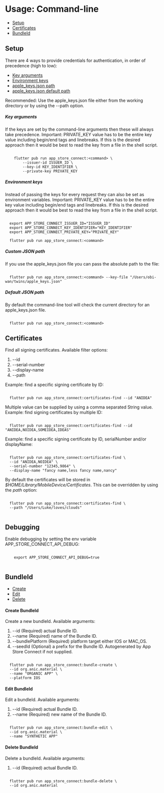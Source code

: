 # Usage: Command-line
- [Setup](#Setup)
- [Certificates](#Certificates)
- [BundleId](#BundleId)

## Setup
There are 4 ways to provide credentials for authentication, in order of precedence (high to low):
- [Key arguments](#Key%20arguments)
- [Environment keys](#Environment%20keys)
- [apple_keys.json path](#Custom%20JSON%20path)
- [apple_keys.json default path](#Default%20JSON%20path)

Recommended: Use the apple_keys.json file either from the working directory or by using the --path option.

##### Key arguments
If the keys are set by the command-line arguments then these will always take precedence.
Important: PRIVATE_KEY value has to be the entire key value including begin/end tags and linebreaks.
If this is the desired approach then it would be best to read the key from a file in the shell script.

```shell

    flutter pub run app_store_connect:<command> \
        --issuer-id ISSUER_ID \
        --key-id KEY_IDENTIFIER \
        --private-key PRIVATE_KEY

```

##### Environment keys
Instead of passing the keys for every request they can also be set as environment variables.
Important: PRIVATE_KEY value has to be the entire key value including begin/end tags and linebreaks.
If this is the desired approach then it would be best to read the key from a file in the shell script.

```shell

  export APP_STORE_CONNECT_ISSUER_ID="ISSUER_ID"  
  export APP_STORE_CONNECT_KEY_IDENTIFIER="KEY_IDENTIFIER"    
  export APP_STORE_CONNECT_PRIVATE_KEY="PRIVATE_KEY"      

  flutter pub run app_store_connect:<command>

```

##### Custom JSON path
If you use the apple_keys.json file you can pass the absolute path to the file:

```shell

  flutter pub run app_store_connect:<command> --key-file "/Users/obi-wan/twins/apple_keys.json"

```

##### Default JSON path
By default the command-line tool will check the current directory for an apple_keys.json file.

```shell

  flutter pub run app_store_connect:<command>

```

## Certificates
Find all signing certificates. Available filter options:
1. --id
2. --serial-number
3. --display-name
4. --path

Example: find a specific signing certificate by ID:

```shell

  flutter pub run app_store_connect:certificates-find --id "ANIDEA"

```

Multiple value can be supplied by using a comma separated String value.
Example: find signing certificates by multiple ID:
```shell

  flutter pub run app_store_connect:certificates-find --id "ANIDEA,NOIDEA,SOMEIDEA,IDEAS"

```

Example: find a specific signing certificate by ID, serialNumber and/or displayName:

```shell

  flutter pub run app_store_connect:certificates-find \
  --id "ANIDEA,NOIDEA" \
  --serial-number "12345,9864" \
  --display-name "fancy name,less fancy name,nancy"

```

By default the certificates will be stored in <i>$HOME/Library/MobileDevice/Certificates</i>.
This can be overridden by using the <i>path</i> option:

```shell

  flutter pub run app_store_connect:certificates-find \
  --path "/Users/Luke/loves/clouds"
  
```
## Debugging
Enable debugging by setting the env variable APP_STORE_CONNECT_API_DEBUG:

```shell

    export APP_STORE_CONNECT_API_DEBUG=true
    
```

## BundleId
- [Create](#Create%20BundleId)
- [Edit](#Edit%20BundleId)
- [Delete](#Delete%20BundleId)

#### Create BundleId
Create a new bundleId. Available arguments:
1. --id (Required) actual Bundle ID.
2. --name (Required) name of the Bundle ID.
3. --bundlePlatform (Required) platform target either IOS or MAC_OS.
4. --seedId (Optional) a prefix for the Bundle ID. Autogenerated by App Store Connect if not supplied.

```shell

  flutter pub run app_store_connect:bundle-create \
  --id org.anic.material \
  --name "ORGANIC APP" \
  --platform IOS

```

#### Edit BundleId
Edit a bundleId. Available arguments:
1. --id (Required) actual Bundle ID.
2. --name (Required) new name of the Bundle ID.

```shell

  flutter pub run app_store_connect:bundle-edit \
  --id org.anic.material \
  --name "SYNTHETIC APP"

```

#### Delete BundleId
Delete a bundleId. Available arguments:
1. --id (Required) actual Bundle ID.

```shell

  flutter pub run app_store_connect:bundle-delete \
  --id org.anic.material 

```
